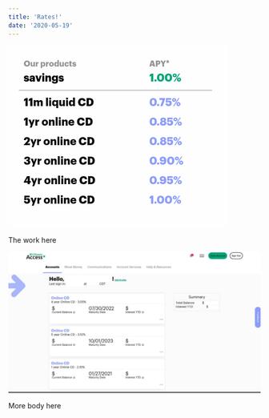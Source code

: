 ```yaml
---
title: 'Rates!'
date: '2020-05-19'
---
```


![photo](post3photo1.png)

The work here


![photo](post3photo2.png)

More body here

